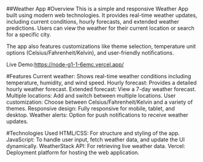 ##Weather App
#Overview
This is a simple and responsive Weather App built using modern web technologies. It provides real-time weather updates, including current conditions, hourly forecasts, and extended weather predictions. Users can view the weather for their current location or search for a specific city.

The app also features customizations like theme selection, temperature unit options (Celsius/Fahrenheit/Kelvin), and user-friendly notifications.

Live Demo:https://node-g1-1-6emc.vercel.app/

#Features
Current weather: Shows real-time weather conditions including temperature, humidity, and wind speed.
Hourly forecast: Provides a detailed hourly weather forecast.
Extended forecast: View a 7-day weather forecast.
Multiple locations: Add and switch between multiple locations.
User customization: Choose between Celsius/Fahrenheit/Kelvin and a variety of themes.
Responsive design: Fully responsive for mobile, tablet, and desktop.
Weather alerts: Option for push notifications to receive weather updates.

#Technologies Used
HTML/CSS: For structure and styling of the app.
JavaScript: To handle user input, fetch weather data, and update the UI dynamically.
WeatherStack API: For retrieving live weather data.
Vercel: Deployment platform for hosting the web application.
